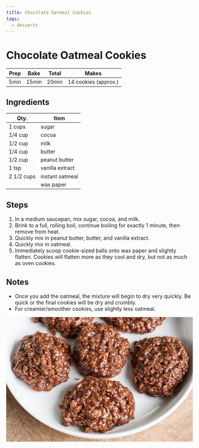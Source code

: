```yaml
---
title: Chocolate Oatmeal Cookies
tags:
  - desserts
---
```


# Chocolate Oatmeal Cookies

| Prep | Bake  | Total | Makes                |
| ---- | ----- | ----- | -------------------- |
| 5min | 15min | 20min | 14 cookies (approx.) |

## Ingredients

| Qty.       | Item            |
| ---------- | --------------- |
| 1 cups     | sugar           |
| 1/4 cup    | cocoa           |
| 1/2 cup    | milk            |
| 1/4 cup    | butter          |
| 1/2 cup    | peanut butter   |
| 1 tsp      | vanilla extract |
| 2 1/2 cups | instant oatmeal |
|            | wax paper       |

## Steps

1. In a medium saucepan, mix sugar, cocoa, and milk.
1. Brink to a full, roiling boil, continue boiling for exactly
   1 minute, then remove from heat.
1. Quickly mix in peanut butter, butter, and vanilla extract.
1. Quickly mix in oatmeal.
1. Immediately scoop cookie-sized balls onto wax paper and slightly
   flatten. Cookies will flatten more as they cool and dry, but
   not as much as oven cookies.

## Notes

- Once you add the oatmeal, the mixture will begin to dry very
  quickly. Be quick or the final cookies will be dry and crumbly.
- For creamier/smoother cookies, use slightly less oatmeal.

![Chocolate oatmeal cookies sit on a white plate.](img/chocolate-oatmeal-cookies-01.jpg)
